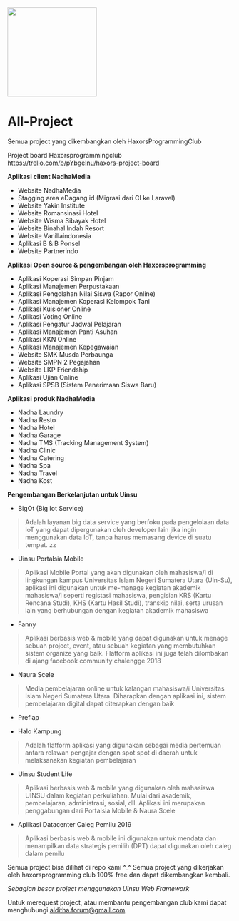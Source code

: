 <img src='https://avatars1.githubusercontent.com/u/44484256?s=460&u=fa6df5a9dd71657610e26ccdd0c5f03d85cb9296&v=4' width='200'>

# All-Project
Semua project yang dikembangkan oleh HaxorsProgrammingClub

Project board Haxorsprogrammingclub
https://trello.com/b/pYbgelnu/haxors-project-board

<strong> Aplikasi client NadhaMedia</strong>
- Website NadhaMedia
- Stagging area eDagang.id (Migrasi dari CI ke Laravel)
- Website Yakin Institute
- Website Romansinasi Hotel
- Website Wisma Sibayak Hotel
- Website Binahal Indah Resort
- Website Vanillaindonesia
- Aplikasi B & B Ponsel
- Website Partnerindo

<strong> Aplikasi Open source & pengembangan oleh Haxorsprogramming </strong>

- Aplikasi Koperasi Simpan Pinjam
- Aplikasi Manajemen Perpustakaan 
- Aplikasi Pengolahan Nilai Siswa (Rapor Online)
- Aplikasi Manajemen Koperasi Kelompok Tani
- Aplikasi Kuisioner Online
- Aplikasi Voting Online
- Aplikasi Pengatur Jadwal Pelajaran
- Aplikasi Manajemen Panti Asuhan
- Aplikasi KKN Online
- Aplikasi Manajemen Kepegawaian
- Website SMK Musda Perbaunga
- Website SMPN 2 Pegajahan
- Website LKP Friendship
- Aplikasi Ujian Online
- Aplikasi SPSB (Sistem Penerimaan Siswa Baru)

<strong> Aplikasi produk NadhaMedia </strong>

- Nadha Laundry
- Nadha Resto
- Nadha Hotel 
- Nadha Garage 
- Nadha TMS (Tracking Management System)
- Nadha Clinic
- Nadha Catering
- Nadha Spa 
- Nadha Travel
- Nadha Kost

<strong> Pengembangan Berkelanjutan untuk Uinsu</strong>

- BigOt (Big Iot Service)
> Adalah layanan big data service yang berfoku pada pengelolaan data IoT yang dapat dipergunakan oleh developer lain jika ingin menggunakan data IoT, tanpa harus memasang device di suatu tempat. zz

- Uinsu Portalsia Mobile
> Aplikasi Mobile Portal yang akan digunakan oleh mahasiswa/i di lingkungan kampus Universitas Islam Negeri Sumatera Utara (Uin-Su), aplikasi ini digunakan untuk me-manage kegiatan akademik mahasiswa/i seperti registasi mahasiswa, pengisian KRS (Kartu Rencana Studi), KHS (Kartu Hasil Studi), transkip nilai, serta urusan lain yang berhubungan dengan kegiatan akademik mahasiswa  

- Fanny
> Aplikasi berbasis web & mobile yang dapat digunakan untuk menage sebuah project, event, atau sebuah kegiatan yang membutuhkan sistem organize yang baik. Flatform aplikasi ini juga telah dilombakan di ajang facebook community chalengge 2018

- Naura Scele
> Media pembelajaran online untuk kalangan mahasiswa/i Universitas Islam Negeri Sumatera Utara. Diharapkan dengan aplikasi ini, sistem pembelajaran digital dapat diterapkan dengan baik

- Preflap
> 

- Halo Kampung
> Adalah flatform aplikasi yang digunakan sebagai media pertemuan antara relawan pengajar dengan spot spot di daerah untuk melaksanakan kegiatan pembelajaran

- Uinsu Student Life
> Aplikasi berbasis web & mobile yang digunakan oleh mahasiswa UINSU dalam kegiatan perkuliahan. Mulai dari akademik, pembelajaran, administrasi, sosial, dll. Aplikasi ini merupakan penggabungan dari Portalsia Mobile & Naura Scele

- Aplikasi Datacenter Caleg Pemilu 2019
> Aplikasi berbasis web & mobile ini digunakan untuk mendata dan menampilkan data strategis pemilih (DPT) dapat digunakan oleh caleg dalam pemilu

Semua project bisa dilihat di repo kami ^_^
Semua project yang dikerjakan oleh haxorsprogramming club 100% free dan dapat dikembangkan kembali. 

<i>Sebagian besar project menggunakan Uinsu Web Framework</i>

Untuk merequest project, atau membantu pengembangan club kami dapat menghubungi alditha.forum@gmail.com

